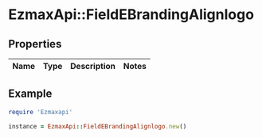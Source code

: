 # EzmaxApi::FieldEBrandingAlignlogo

## Properties

| Name | Type | Description | Notes |
| ---- | ---- | ----------- | ----- |

## Example

```ruby
require 'Ezmaxapi'

instance = EzmaxApi::FieldEBrandingAlignlogo.new()
```

